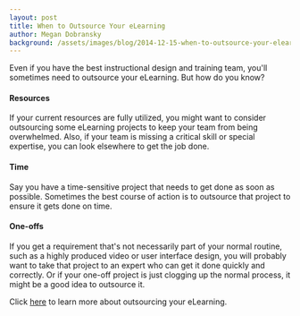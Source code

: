 ```yaml
---
layout: post
title: When to Outsource Your eLearning
author: Megan Dobransky
background: /assets/images/blog/2014-12-15-when-to-outsource-your-elearning.jpg
---
```

Even if you have the best instructional design and training team, you'll sometimes need to outsource your eLearning. But how do you know?

#### Resources
If your current resources are fully utilized, you might want to consider outsourcing some eLearning projects to keep your team from being overwhelmed. Also, if your team is missing a critical skill or special expertise, you can look elsewhere to get the job done.

#### Time
Say you have a time-sensitive project that needs to get done as soon as possible. Sometimes the best course of action is to outsource that project to ensure it gets done on time.

#### One-offs
If you get a requirement that's not necessarily part of your normal routine, such as a highly produced video or user interface design, you will probably want to take that project to an expert who can get it done quickly and correctly. Or if your one-off project is just clogging up the normal process, it might be a good idea to outsource it.

Click [here](http://edgepointlearning.com/contact/) to learn more about outsourcing your eLearning.   
